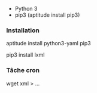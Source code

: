 
  * Python 3
  * pip3 (aptitude install pip3)

### Installation

aptitude install python3-yaml pip3

pip3 install lxml

### Tâche cron 

wget xml > ...
